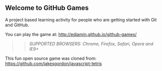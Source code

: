 ## Welcome to GitHub Games

A project based learning activity for people who are getting started with Git and GitHub.

You can play the game at: http://ediamin.github.io/github-games/

>> _*SUPPORTED BROWSERS*: Chrome, Firefox, Safari, Opera and IE9+_

This fun open source game was cloned from: https://github.com/jakesgordon/javascript-tetris
